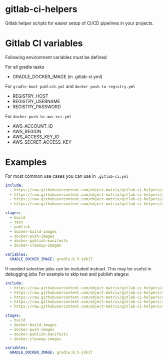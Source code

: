 # gitlab-ci-helpers
Gitlab helper scripts for easier setup of CI/CD pipelines in your projects.

# Gitlab CI variables
Following environment variables must be defined

For all gradle tasks
- GRADLE_DOCKER_IMAGE (in .gitlab-ci.yml)

For `gradle-boot-publish.yml` and `docker-push-to-registry.yml`
- REGISTRY_HOST
- REGISTRY_USERNAME
- REGISTRY_PASSWORD

For `docker-push-to-aws-ecr.yml`
- AWS_ACCOUNT_ID
- AWS_REGION
- AWS_ACCESS_KEY_ID
- AWS_SECRET_ACCESS_KEY

# Examples

For most common use cases you can use in `.gitlab-ci.yml`

```yml
include:
  - https://raw.githubusercontent.com/object-matrix/gitlab-ci-helpers/refs/heads/main/src/gradle-main.yml
  - https://raw.githubusercontent.com/object-matrix/gitlab-ci-helpers/refs/heads/main/src/gradle-boot-publish.yml
  - https://raw.githubusercontent.com/object-matrix/gitlab-ci-helpers/refs/heads/main/src/docker-push-to-registry.yml
  - https://raw.githubusercontent.com/object-matrix/gitlab-ci-helpers/refs/heads/main/src/docker-push-to-aws-ecr.yml

stages:
  - build
  - test
  - publish
  - docker-build-images
  - docker-push-images
  - docker-publish-manifests
  - docker-cleanup-images

variables:
  GRADLE_DOCKER_IMAGE: gradle:8.5-jdk17
```

If needed selective jobs can be included instead.
This may be useful in debugging jobs
For example to skip test and publish stages:

```yml
include:
  - https://raw.githubusercontent.com/object-matrix/gitlab-ci-helpers/refs/heads/main/src/gradle-base.yml
  - https://raw.githubusercontent.com/object-matrix/gitlab-ci-helpers/refs/heads/main/src/gradle-assemble.yml
  - https://raw.githubusercontent.com/object-matrix/gitlab-ci-helpers/refs/heads/main/src/gradle-boot-publish.yml
  - https://raw.githubusercontent.com/object-matrix/gitlab-ci-helpers/refs/heads/main/src/docker-push-to-registry.yml
  - https://raw.githubusercontent.com/object-matrix/gitlab-ci-helpers/refs/heads/main/src/docker-push-to-aws-ecr.yml

stages:
  - build
  - docker-build-images
  - docker-push-images
  - docker-publish-manifests
  - docker-cleanup-images

variables:
  GRADLE_DOCKER_IMAGE: gradle:8.5-jdk17
```
